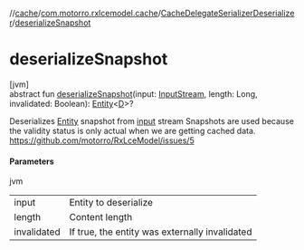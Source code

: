 //[cache](../../../index.md)/[com.motorro.rxlcemodel.cache](../index.md)/[CacheDelegateSerializerDeserializer](index.md)/[deserializeSnapshot](deserialize-snapshot.md)

# deserializeSnapshot

[jvm]\
abstract fun [deserializeSnapshot](deserialize-snapshot.md)(input: [InputStream](https://docs.oracle.com/javase/8/docs/api/java/io/InputStream.html), length: Long, invalidated: Boolean): [Entity](../../../../cache/cache/com.motorro.rxlcemodel.cache.entity/-entity/index.md)&lt;[D](index.md)&gt;?

Deserializes [Entity](../../../../cache/cache/com.motorro.rxlcemodel.cache.entity/-entity/index.md) snapshot from [input](deserialize-snapshot.md) stream Snapshots are used because the validity status is only actual when we are getting cached data. https://github.com/motorro/RxLceModel/issues/5

#### Parameters

jvm

| | |
|---|---|
| input | Entity to deserialize |
| length | Content length |
| invalidated | If true, the entity was externally invalidated |
